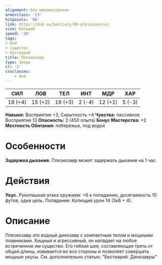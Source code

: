 ```yaml
---
alignment: без мировоззрения
armorclass: '13'
hitpoints: '68'
link: https://dnd.su/bestiary/90-plesiosaurus/
size: Большой
speed: '20'
tags:
- dnd
- существо
- бестиарий
title: Плезиозавр
type: Зверь
cr: '2'
cssclasses:
    - dnd
---
```



| СИЛ | ЛОВ | ТЕЛ | ИНТ | МДР | ХАР |
|---|---|---|---|---|---|
| 18 (+4) | 15 (+2) | 16 (+3) | 2 (-4) | 12 (+1) | 5 (-3) |
**Навыки:** Восприятие +3, Скрытность +4
**Чувства:** пассивное Восприятие 13
**Опасность:** 2 (450 опыта)
**Бонус Мастерства:** +2
**Местность Обитания:** побережье, под водой


# Особенности
**Задержка дыхания.** Плезиозавр может задержать дыхание на 1 час.


# Действия
**Укус.** Рукопашная атака оружием: +6 к попаданию, досягаемость 10 футов, одна цель. Попадание: Колющий урон 14 (3к6 + 4).


# Описание
Плезиозавр это водный динозавр с компактным телом и мощными плавниками. Хищный и агрессивный, он нападает на любое встреченное им существо. Его гибкая шея, составляющая треть от общей длины, извивается во все стороны и позволяет совершать мощные укусы. См. дополнительно статью: "Бестиарий: Динозавры"